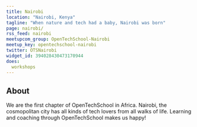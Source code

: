 ```yaml
---
title: Nairobi
location: "Nairobi, Kenya"
tagline: "When nature and tech had a baby, Nairobi was born"
page: nairobi/
rss_feed: nairobi
meetupcom_group: OpenTechSchool-Nairobi
meetup_key: opentechschool-nairobi
twitter: OTSNairobi
widget_id: 394028430473170944
does:
  workshops
---
```


## About

We are the first chapter of OpenTechSchool in Africa. Nairobi, the cosmopolitan city has all kinds of tech lovers from all walks of life. Learning and coaching through OpenTechSchool makes us happy!
